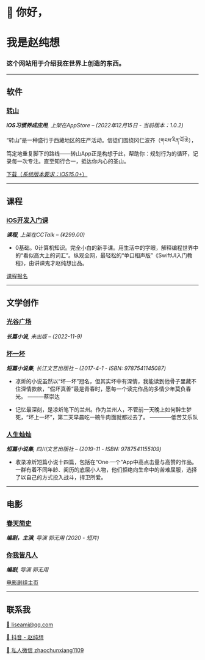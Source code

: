 # 👋 你好，  
# 我是赵纯想

### 这个网站用于介绍我在世界上创造的东西。  

---
## **软件**

### [转山](https://book.douban.com/subject/26990080/)
***iOS习惯养成应用**, 上架在AppStore – (2022年12月15日 - 当前版本：1.0.2)*

“转山”是一种盛行于西藏地区的庄严活动。信徒们围绕冈仁波齐（གངས་རིན་པོ་ཆེ），笃定地重复脚下的路线——转山App正是构想于此，帮助你：规划行为的循环，记录每一次专注。直至知行合一，抵达你内心的圣山。  

[下载（*系统版本要求：iOS15.0+*）](https://github.com/makenotion)

---
## **课程**

### [iOS开发入门课](https://www.cctalk.com/m/group/90565680)
***课程**, 上架在CCTalk – (¥299.00)*

- 0基础。0计算机知识。完全小白的新手课。用生活中的字眼，解释编程世界中的“看似高大上的词汇”。纵观全网，最轻松的“单口相声版”《SwiftUI入门教程》，由讲课鬼才赵纯想出品。

[课程报名](https://www.cctalk.com/m/group/90565680)


---

## **文学创作**

### [光谷广场](/docs/光谷广场.md)

***长篇小说**, 未出版 – (2022-11-9)*



### [坏一坏](https://book.douban.com/subject/26990080/)

***短篇小说集**, 长江文艺出版社 – (2017-4-1 - ISBN: 9787541145087)*

- 凉炘的小说虽然以“坏一坏”冠名，但其实坏中有深情，我能读到他骨子里藏不住深情款款，“假坏真善”最是青春时，愿每一个读完作品的多情少年莫负春光。 ———蔡崇达

- 记忆最深刻，是凉炘笔下的兰州。作为兰州人，不管前一天晚上如何醉生梦死，“坏上一坏”，第二天早晨吃一碗牛肉面就都过去了。 ————低苦艾乐队

### [人生灿灿](https://book.douban.com/subject/34865437/)

***短篇小说集**, 四川文艺出版社 – (2019-11 - ISBN: 9787541155109)*

- 收录凉炘短篇小说十四篇，包括在“One·一个”App中高点击量与高赞的作品。一群有着不同年龄、阅历的底层小人物，他们拒绝向生命中的苦难屈服，选择了以自己的方式投入战斗，捍卫所爱。

---

## **电影**

### [春天简史](https://movie.douban.com/subject/35708474/)

***编剧，主演**, 导演 郭无用  (2020 - 短片)*

### [你我皆凡人](/docs/film/film.md)

***编剧**, 导演 郭无用*

[电影剧组主页](https://github.com/makenotion)


---

## **联系我**

[📧 liseami@qq.com](mailto:liseami@qq.com)

[🔗 抖音 - 赵纯想](https://v.douyin.com/r9A8Kxu/)

[👾 私人微信 zhaochunxiang1109](https://github.com/makenotion)  